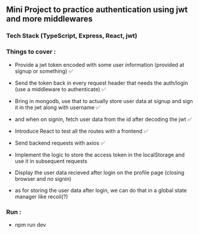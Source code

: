 ## Mini Project to practice authentication using jwt and more middlewares

### Tech Stack (TypeScript, Express, React, jwt)


### Things to cover :
- Provide a jwt token encoded with some user information (provided at signup or something) ✅
- Send the token back in every request header that needs the auth/login (use a middleware to authenticate) ✅

- Bring in mongodb, use that to actually store user data at signup and sign it in the jwt along with username ✅
- and when on signin, fetch user data from the id after decoding the jwt ✅

- Introduce React to test all the routes with a frontend ✅
- Send backend requests with axios ✅
- Implement the logic to store the access token in the localStorage and use it in subsequent requests
- Display the user data recieved after login on the profile page (closing browser and no signin)

- as for storing the user data after login, we can do that in a global state manager like recoil(?)



### Run :
- npm run dev
